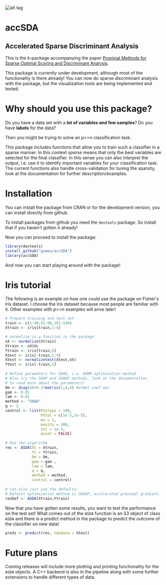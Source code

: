 
![alt tag](https://travis-ci.org/gumeo/accSDA.svg?branch=master)

# accSDA
## Accelerated Sparse Discriminant Analysis

This is the `R`-package accompanying the paper [Proximal Methods for Sparse Optimal Scoring and Discriminant Analysis](https://arxiv.org/pdf/1705.07194.pdf).

This package is currently under development, although most of the functionality is there already! You can now do sparse discriminant analysis with the package, but the visualization tools are being implemented and tested.

# Why should you use this package?

Do you have a data set with a **lot of variables and few samples**? Do you have **labels** for the data? 

Then you might be trying to solve an *p>>n* classification task.

This package includes functions that allow you to train such a classifier in a sparse manner. In this context *sparse* means that only the best variables are selected for the final classifier. In this sense you can also interpret the output, i.e. use it to identify important variables for your classification task. The current functions also handle cross-validation for tuning the sparsity, look at the documentation for further description/examples.

# Installation

You can install the package from CRAN or for the development version, you can install directly from github.

To install packages from github you need the `devtools` package. So install that if you haven't gotten it already!

Now you can proceed to install the package:
```R
library(devtools)
install_github("gumeo/accSDA")
library(accSDA)
```
And now you can start playing around with the package!

# Iris tutorial

The following is an example on how one could use the package on Fisher's Iris dataset. I choose the Iris dataset because most people are familiar with it. Other examples with *p>>n* examples will arive later!

```R
# Prepare training and test set
train <- c(1:40,51:90,101:140)
Xtrain <- iris[train,1:4]

# normalize is a function in the package
nX <- normalize(Xtrain)
Xtrain <- nX$Xc
Ytrain <- iris[train,5]
Xtest <- iris[-train,1:4]
Xtest <- normalizetest(Xtest,nX)
Ytest <- iris[-train,5]
     
# Define parameters for SDAD, i.e. ADMM optimization method
# Also try the SDAP and SDAAP methods, look at the documentation
# to read more about the parameters!
Om <- diag(4)+0.1*matrix(1,4,4) #elNet coef mat
gam <- 0.01
lam <- 0.01
method <- "SDAD"
q <- 2
control <- list(PGsteps = 100,
                PGtol = c(1e-5,1e-5),
                mu = 1,
                maxits = 100,
                tol = 1e-3,
                quiet = FALSE)
     
# Run the algorithm
res <- ASDA(Xt = Xtrain,
            Yt = Ytrain,
            Om = Om,
            gam = gam ,
            lam = lam,
            q = q,
            method = method,
            control = control)
     
# Can also just use the defaults:
# Default optimization method is SDAAP, accelerated proximal gradient.
resDef <- ASDA(Xtrain,Ytrain)
```
Now that you have gotten some results, you want to test the performance on the test set! What comes out of the `ASDA` function is an S3 object of class `ASDA` and there is a predict method in the package to predict the outcome of the classifier on new data!

```R
preds <- predict(res, newdata = Xtest)
```

# Future plans

Coming releases will include more plotting and printing functionality for the `ASDA` objects. A C++ backend is also in the pipeline along with some further extensions to handle different types of data.
